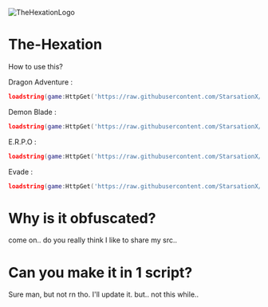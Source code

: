 ![TheHexationLogo](https://github.com/user-attachments/assets/3e32380b-acb9-462a-8144-ad66c9cfb4ef)

# The-Hexation
How to use this?

Dragon Adventure :
```lua
loadstring(game:HttpGet('https://raw.githubusercontent.com/StarsationX/The-Hexation/main/da.lua'))()
```

Demon Blade :
```lua
loadstring(game:HttpGet('https://raw.githubusercontent.com/StarsationX/The-Hexation/main/Demon-Blade.lua'))()
```

E.R.P.O :
```lua
loadstring(game:HttpGet('https://raw.githubusercontent.com/StarsationX/The-Hexation/refs/heads/main/E.R.P.O.lua'))()
```
Evade :
```lua
loadstring(game:HttpGet('https://raw.githubusercontent.com/StarsationX/The-Hexation/refs/heads/main/EvadeUtils'))()
```

# Why is it obfuscated?
come on.. do you really think I like to share my src..

# Can you make it in 1 script?
Sure man, but not rn tho. I'll update it. but.. not this while..
